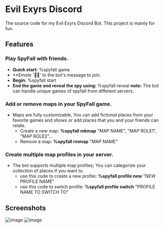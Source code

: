# Evil Exyrs Discord
 The source code for my Evil Exyrs Discord Bot. This project is mainly for fun.

## Features
### Play SpyFall with friends.
   * **Quick start:** %spyfall game
   * **Emote '🕵🏻' to the bot's message to join.
   * **Begin:** %spyfall start
   * **End the game and reveal the spy using:** %spyfall reveal
**note:** The bot can handle unique games of spyfall from different servers.
### Add or remove maps in your SpyFall game.
* Maps are fully customizable, You can add fictional places from your favorite games and shows or add places that you and your friends can relate.
   * Create a new map: **%spyfall mkmap** "MAP NAME", "MAP ROLE1", "MAP ROLE2"...
   * Remove a map: **%spyfall rmmap** "MAP NAME"
### Create multiple map profiles in your server.
* The bot supports multiple map profiles; You can categorize your collection of places if you want to.
   * use this code to create a new profile: **%spyfall profile new** "NEW PROFILE NAME"
   * use this code to switch profile: **%spyfall profile switch** "PROFILE NAME TO SWITCH TO"
## Screenshots
![image](https://github.com/VintanaEnf/Evil-Exyrs-Discord/assets/104513214/993217cb-2e4b-4ed7-838e-412d02ba5a2d)
![image](https://github.com/VintanaEnf/Evil-Exyrs-Discord/assets/104513214/7fbcfa5f-8749-43ec-a16f-42ffcfa30396)
